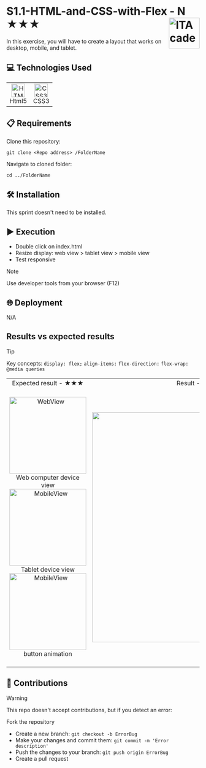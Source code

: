 # S1.1-HTML-and-CSS-with-Flex - N ★★★<a href="https://github.com/LLuisPP/ITA_FrontEnd"> <img width="80" align="right" alt="ITAcademy" src="https://github.com/user-attachments/assets/0181e96a-f65e-4d10-b326-c83203a1add5"></a>

In this exercise, you will have to create a layout that works on desktop, mobile, and tablet.

<h2>💻 Technologies Used</h2>

<div align="center">
<table>
  <tr align="center">
      <td>
        <a href="#"><img src="https://cdn.jsdelivr.net/gh/devicons/devicon@latest/icons/html5/html5-original.svg" alt="HTML5" width="35" height="35"/></a><br>Html5
      </td>
      <td>
        <a href="#"><img src="https://cdn.jsdelivr.net/gh/devicons/devicon@latest/icons/css3/css3-original.svg" alt="CSS3" width="35" height="35"/></a><br>CSS3
      </td>
  </tr>
</table>
</div>

<h2>📋 Requirements</h2>

<div align="left">

Clone this repository:
  
`````
git clone <Repo address> /FolderName
`````

Navigate to cloned folder:

`````
cd ../FolderName
`````
</div>

<h2>🛠️ Installation</h2>
This sprint doesn't need to be installed.

<h2>▶️ Execution</h2>

- Double click on index.html
- Resize display: web view > tablet view > mobile view
- Test responsive

> [!NOTE]
> Use developer tools from your browser (F12)

<h2>🌐 Deployment</h2>

<div align="left">
N/A
</div>

<h2>Results vs expected results</h2>

> [!Tip]
> Key concepts:  `display: flex;` `align-items:` `flex-direction:` `flex-wrap:` `@media queries`

<div align="center">
<table>
  <tr>
    <td align="center">
      Expected result - ★★★
    </td>  
    <td align="center">
      Result - Level ★★★
    </td>
  </tr>
  <tr>
    <td align="center">
      <br><a href="#"><img src="https://github.com/user-attachments/assets/37adb03e-7e94-42dd-9d22-8c13f5b9f209" alt="WebView" width="200" /></a><br>Web computer device view<br>
      <a href="#"><img src="https://github.com/user-attachments/assets/b7ec46f8-413b-4db2-b63e-7b035c7ea928" alt="MobileView" width="200" /></a><br>Tablet device view<br>
      <a href="#"><img src="https://github.com/user-attachments/assets/b76c3391-b6ed-4a4a-a21a-5e53bcb60e39" alt="MobileView" width="200" /></a><br>button animation<br><br>
    </td>  
    <td align="center">
      <a href="#"><img src="https://github.com/user-attachments/assets/dc1d5b99-e943-45c6-8abc-8918e59ddea6" alt="Result" width="600" /></a>
    </td>
  </tr>
</table>
</div>

<h2>🤝 Contributions</h2>

> [!WARNING]
> This repo doesn't accept contributions, but if you detect an error:

Fork the repository
   - Create a new branch: `git checkout -b ErrorBug`
   - Make your changes and commit them: `git commit -m 'Error description'`
   - Push the changes to your branch: `git push origin ErrorBug`
   - Create a pull request
